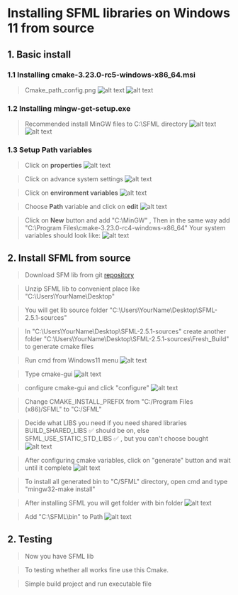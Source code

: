 # Installing SFML libraries on Windows 11 from source

## 1. Basic install
### 1.1 Installing cmake-3.23.0-rc5-windows-x86_64.msi
> Cmake_path_config.png
![alt text](readme_screenshot/cmake_path_config.png)
![alt text](readme_screenshot/chose_cmake_path.png)

### 1.2 Installing mingw-get-setup.exe
> Recommended install MinGW files to C:\SFML directory
![alt text](readme_screenshot/mingw_inst.png)
![alt text](readme_screenshot/chose_all_basics_components.png)

### 1.3 Setup Path variables
> Click on **properties**
![alt text](readme_screenshot/go_to_my_comp_right_click.png)

> Click on advance system settings
![alt text](readme_screenshot/advanced_sys_sett.png)

> Click on **environment variables**
![alt text](readme_screenshot/click_on_advanced_sys_variables.png)

> Choose **Path** variable and click on **edit**
![alt text](readme_screenshot/edit_Path_var.png)

> Click on **New** button and add "C:\MinGW" ,
Then in the same way add "C:\Program Files\cmake-3.23.0-rc4-windows-x86_64"
Your system variables should look like:
![alt text](readme_screenshot/add_path.png)

## 2. Install SFML from source
> Download SFM lib from git [repository](https://github.com/SFML/SFML/archive/refs/heads/master.zip) 

> Unzip SFML lib to convenient place like "C:\Users\YourName\Desktop\"

> You will get lib source folder "C:\Users\YourName\Desktop\SFML-2.5.1-sources"

> In "C:\Users\YourName\Desktop\SFML-2.5.1-sources" create another folder "C:\Users\YourName\Desktop\SFML-2.5.1-sources\Fresh_Build" to generate cmake files

> Run cmd from Windows11 menu
![alt text](readme_screenshot/find_cmd.png)

> Type cmake-gui
![alt text](readme_screenshot/cmake-gui1.png)

> configure cmake-gui and click "configure" 
![alt text](readme_screenshot/cmake-gui_config.png)

> Change CMAKE_INSTALL_PREFIX from "C:/Program Files (x86)/SFML" to "C:/SFML"

> Decide what LIBS you need if you need shared libraries BUILD_SHARED_LIBS ✅  should be on,
else SFML_USE_STATIC_STD_LIBS ✅ , but you can't choose bought
![alt text](readme_screenshot/lib_dll.png)

> After configuring cmake variables, click on "generate" button and wait until it complete 
![alt text](readme_screenshot/generate.png)

> To install all generated bin to "C/SFML" directory, open cmd and type "mingw32-make install" 

> After installing SFML you will get folder with bin folder
> ![alt text](readme_screenshot/sfml_bin.png)

> Add "C:\SFML\bin" to Path
> ![alt text](readme_screenshot/SFMLtoPath.png)

## 2. Testing
> Now you have SFML lib

> To testing whether all works fine use this Cmake. 

> Simple build project and run executable file